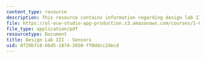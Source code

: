 ```yaml
---
content_type: resource
description: This resource contains information regarding design lab III - sensors.
file: https://ol-ocw-studio-app-production.s3.amazonaws.com/courses/1-00-introduction-to-computers-and-engineering-problem-solving-spring-2012/0f29b7c86bd518742650ff0ddcc2decd_MIT1_00S12_Lec_27.pdf
file_type: application/pdf
resourcetype: Document
title: Design Lab III - Sensors
uid: 0f29b7c8-6bd5-1874-2650-ff0ddcc2decd
---
```

